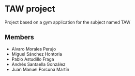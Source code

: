 <h1>TAW project</h1>
Project based on a gym application for the subject named TAW

<h2>Members</h2>
<ul>
  <li>Alvaro Morales Perujo</li>
  <li>Miguel Sánchez Hontoria</li>
  <li>Pablo Astudillo Fraga</li>
  <li>Andrés Santaella González</li>
  <li>Juan Manuel Porcuna Martín</li>
</ul>
